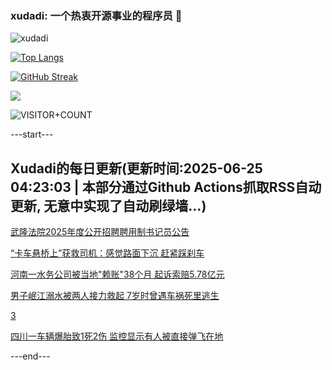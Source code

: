 ### xudadi: 一个热衷开源事业的程序员 👋

![xudadi](https://github-readme-stats-git-masterorgs-github-readme-stats-team.vercel.app/api?username=xudadi)

[![Top Langs](https://github-readme-stats.vercel.app/api/top-langs/?username=xudadi)](https://github.com/anuraghazra/github-readme-stats)

[![GitHub Streak](https://streak-stats.demolab.com?user=xudadi&locale=zh_Hans)](https://git.io/streak-stats)

![](https://raw.githubusercontent.com/xudadi/xudadi/main/assets/github-contribution-grid-snake.svg)

![VISITOR+COUNT](https://komarev.com/ghpvc/?username=xudadi&label=VISITOR+COUNT)


---start---

## Xudadi的每日更新(更新时间:2025-06-25 04:23:03 | 本部分通过Github Actions抓取RSS自动更新, 无意中实现了自动刷绿墙...)

[武隆法院2025年度公开招聘聘用制书记员公告](https://www.gongkaoleida.com/article/2471582)

[“卡车悬桥上”获救司机：感觉路面下沉 赶紧踩刹车](https://m.163.com/news/article/K2RJBAVF051492T3.html)

[河南一水务公司被当地"赖账"38个月 起诉索赔5.78亿元](https://m.163.com/news/article/K2RN09OS0514D3UH.html)

[男子岷江溺水被两人接力救起 7岁时曾遇车祸死里逃生](https://m.163.com/news/article/K2RLQJNS051492T3.html)

[3](https://m.163.com/touch/news/sub/domestic)

[四川一车辆爆胎致1死2伤 监控显示有人被直接弹飞在地](https://m.163.com/news/article/K2RLQJNO051492T3.html)

---end---
